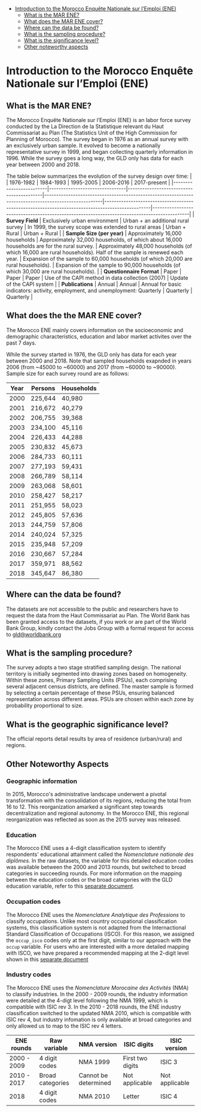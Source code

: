 
-   [Introduction to the Morocco Enquête Nationale sur l’Emploi (ENE)](#introduction-to-morocco-ene)
    -   [What is the MAR ENE?](#what-is-the-mar-ene)
    -   [What does the MAR ENE cover?](#what-does-the-mar-ene-cover)
    -   [Where can the data be found?](#where-can-the-data-be-found)
    -   [What is the sampling
        procedure?](#what-is-the-sampling-procedure)
    -   [What is the significance
        level?](#what-is-the-significance-level)
    -   [Other noteworthy aspects](#other-noteworthy-aspects)


# Introduction to the Morocco Enquête Nationale sur l’Emploi (ENE)

## What is the MAR ENE?

The Morocco Enquête Nationale sur l’Emploi (ENE) is an labor force survey conducted by the La Direction de la Statistique relevant du Haut Commissariat au Plan (The Statistics Unit of the High Commission for Planning of Morocco). The survey began in 1976 as an annual survey with an exclusively urban sample. It evolved to become a nationally representative survey in 1999, and began collecting quarterly information in 1996. While the survey goes a long way, the GLD only has data for each year between 2000 and 2018.  

The table below summarizes the evolution of the survey design over time: 
|                         | 1976-1982                       | 1984-1993                                | 1995-2005                                                                                           | 2006-2016                                                                                     | 2017-present                                                                            |
|-------------------------|--------------------------------|------------------------------------------|------------------------------------------------------------------------------------------------------|-------------------------------------------------------------------------------------------------|---------------------------------------------------------------------------------------------|
| **Survey Field**        | Exclusively urban environment  | Urban + an additional rural survey       | In 1999, the survey scope was extended to rural areas                                               | Urban + Rural                                                                                     | Urban + Rural                                                                                |
| **Sample Size (per year)** | Approximately 16,000 households | Approximately 32,000 households, of which about 16,000 households are for the rural survey. | Approximately 48,000 households (of which 16,000 are rural households). Half of the sample is renewed each year. | Expansion of the sample to 60,000 households (of which 20,000 are rural households).      | Expansion of the sample to 90,000 households (of which 30,000 are rural households).         |
| **Questionnaire Format**   | Paper                           | Paper                                    | Paper                                                                                                 | Use of the CAPI method in data collection (2007)                                               | Update of the CAPI system                                                                      |
| **Publications**        | Annual                          | Annual                                   | Annual for basic indicators: activity, employment, and unemployment: Quarterly                       | Quarterly                                                                                       | Quarterly                                                                                      |


## What does the the MAR ENE cover?

The Morocco ENE mainly covers information on the socioeconomic and demographic characteristics, education and labor market activites over the past 7 days. 

While the survey started in 1976, the GLD only has data for each year between 2000 and 2018. Note that sampled households exapnded in years 2006 (from ~45000 to ~60000) and 2017 (from ~60000 to ~90000). Sample size for each survey round are as follows:

| Year | Persons  | Households |
|------|----------|------------|
| 2000 | 225,644  | 40,980     |
| 2001 | 216,672  | 40,279     |
| 2002 | 206,755  | 39,368     |
| 2003 | 234,100  | 45,116     |
| 2004 | 226,433  | 44,288     |
| 2005 | 230,832  | 45,673     |
| 2006 | 284,733  | 60,111     |
| 2007 | 277,193  | 59,431     |
| 2008 | 266,789  | 58,114     |
| 2009 | 263,068  | 58,601     |
| 2010 | 258,427  | 58,217     |
| 2011 | 251,955  | 58,023     |
| 2012 | 245,805  | 57,636     |
| 2013 | 244,759  | 57,806     |
| 2014 | 240,024  | 57,325     |
| 2015 | 235,948  | 57,209     |
| 2016 | 230,667  | 57,284     |
| 2017 | 359,971  | 88,562     |
| 2018 | 345,647  | 86,380     |

## Where can the data be found?

The datasets are not accessible to the public and researchers have to request the data from the Haut Commissariat au Plan. The World Bank has been granted access to the datasets, if you work or are part of the World Bank Group, kindly contact the Jobs Group with a formal request for access to gld@worldbank.org

## What is the sampling procedure?

The survey adopts a two stage stratified sampling design. The national territory is initially segmented into drawing zones based on homogeneity. Within these zones, Primary Sampling Units (PSUs), each comprising several adjacent census districts, are defined. The master sample is formed by selecting a certain percentage of these PSUs, ensuring balanced representation across different areas. PSUs are chosen within each zone by probability proportional to size.

## What is the geographic significance level?

The official reports detail results by area of residence (urban/rural) and regions. 

## Other Noteworthy Aspects

### Geographic information

In 2015, Morocco's administrative landscape underwent a pivotal transformation with the consolidation of its regions, reducing the total from 16 to 12. This reorganization amarked a significant step towards decentralization and regional autonomy. In the Morocco ENE, this regional reorganization was reflected as soon as the 2015 survey was released. 

### Education

The Morocco ENE uses a 4-digit classification system to identify respondents' educational attainment called the *Nomenclature nationale des diplômes*. In the raw datasets, the variable for this detailed education codes was available between the 2000 and 2013 rounds, but switched to broad categories in succeeding rounds. For more information on the mapping between the education codes or the broad categories with the GLD education variable, refer to this [separate document](Education%20system.md).

### Occupation codes

The Morocco ENE uses the *Nomenclature Analytique des Professions* to classify occupations. Unlike most country occupational classification systems, this classification system is not adapted from the Internactional Standard Classification of Occupations (ISCO). For this reason, we assigned the `occup_isco` codes only at the first digit, similar to our approach with the `occup` variable. For users who are interested with a more detailed mapping with ISCO, we have prepared a recommended mapping at the 2-digit level shown in this [separate document](Mapping%20to%20ISCO.md)

### Industry codes
The Morocco ENE uses the *Nomenclature Morocaine des Activités* (NMA) to classify industries. In the 2000 - 2009 rounds, the industry information were detailed at the 4-digt level following the NMA 1999, which is compatible with ISIC rev 3. In the 2010 - 2018 rounds, the ENE industry classification switched to the updated NMA 2010, which is compatible with ISIC rev 4, but industry infomation is only available at broad categories and only allowed us to map to the ISIC rev 4 letters.

| ENE rounds   | Raw variable     | NMA version | ISIC digits      | ISIC version |
|--------------|------------------|-------------|------------------|--------------|
| 2000 - 2009  | 4 digit codes    | NMA 1999    | First two digits | ISIC 3       |
| 2010 - 2017  | Broad categories | Cannot be determined   | Not applicable           | Not applicable       |
|  2018        | 4 digit codes    | NMA 2010    | Letter           | ISIC 4       |
